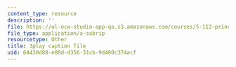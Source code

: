 ```yaml
---
content_type: resource
description: ''
file: https://ol-ocw-studio-app-qa.s3.amazonaws.com/courses/5-112-principles-of-chemical-science-fall-2005/64430d88e80dd35631cb9d480c374acf_qm_hVsoM4OY.srt
file_type: application/x-subrip
resourcetype: Other
title: 3play caption file
uid: 64430d88-e80d-d356-31cb-9d480c374acf
---
```

